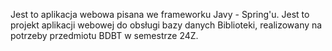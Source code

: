 Jest to aplikacja webowa pisana we frameworku Javy - Spring'u. Jest to projekt aplikacji webowej do obsługi bazy danych Biblioteki, realizowany na potrzeby przedmiotu BDBT w semestrze 24Z.
